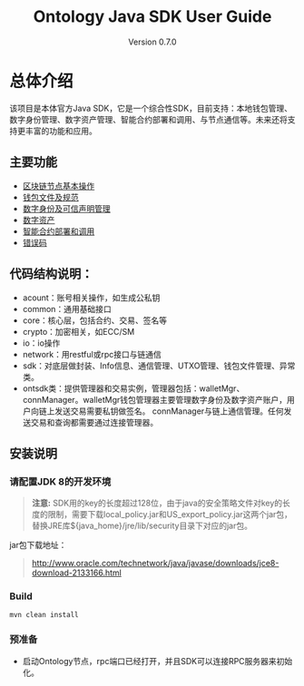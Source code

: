 <h1 align="center"> Ontology Java SDK User Guide </h1>
<p align="center" class="version">Version 0.7.0 </p>

# 总体介绍

该项目是本体官方Java SDK，它是一个综合性SDK，目前支持：本地钱包管理、数字身份管理、数字资产管理、智能合约部署和调用、与节点通信等。未来还将支持更丰富的功能和应用。

## 主要功能


- [区块链节点基本操作](basic.md)
- [钱包文件及规范](../en/Wallet_File_Specification.md)
- [数字身份及可信声明管理](identity_claim.md)
- [数字资产](asset.md)
- [智能合约部署和调用](smartcontract.md)
- [错误码](errorcode.md)


## 代码结构说明：

* acount：账号相关操作，如生成公私钥
* common：通用基础接口
* core：核心层，包括合约、交易、签名等
* crypto：加密相关，如ECC/SM
* io：io操作
* network：用restful或rpc接口与链通信
* sdk：对底层做封装、Info信息、通信管理、UTXO管理、钱包文件管理、异常类。
* ontsdk类：提供管理器和交易实例，管理器包括：walletMgr、connManager。walletMgr钱包管理器主要管理数字身份及数字资产账户，用户向链上发送交易需要私钥做签名。 connManager与链上通信管理。任何发送交易和查询都需要通过连接管理器。

## 安装说明

### 请配置JDK 8的开发环境

> **注意:**  SDK用的key的长度超过128位，由于java的安全策略文件对key的长度的限制，需要下载local_policy.jar和US_export_policy.jar这两个jar包，替换JRE库${java_home}/jre/lib/security目录下对应的jar包。

jar包下载地址：

>http://www.oracle.com/technetwork/java/javase/downloads/jce8-download-2133166.html


### Build

```
mvn clean install
```

### 预准备

* 启动Ontology节点，rpc端口已经打开，并且SDK可以连接RPC服务器来初始化。
